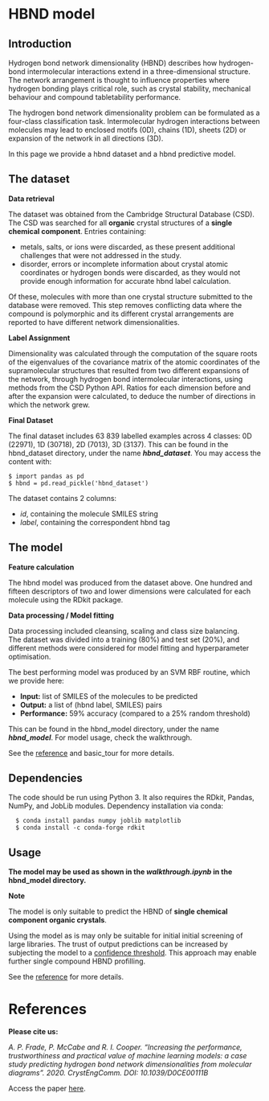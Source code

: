 # HBND model

## Introduction  

Hydrogen bond network dimensionality (HBND) describes how hydrogen-bond intermolecular interactions extend in a three-dimensional structure. The network arrangement is thought to influence properties where hydrogen bonding plays critical  role, such as crystal stability, mechanical  behaviour  and compound tabletability performance.  

The hydrogen bond network dimensionality problem can be formulated as a four-class classification task. Intermolecular hydrogen interactions between molecules may lead to enclosed motifs (0D), chains (1D), sheets (2D) or expansion of the network in all directions (3D).  

In this page we provide a hbnd dataset and a hbnd predictive model.   


## The dataset   

**Data retrieval** 

The dataset was obtained from the Cambridge Structural Database (CSD). The CSD was searched for all **organic** crystal structures of a **single chemical component**. Entries containing:  
- metals, salts, or ions were discarded, as these present additional challenges that were not addressed in the study.   
- disorder, errors or incomplete information about crystal atomic coordinates or hydrogen bonds were discarded, as they would not provide enough information for accurate hbnd label calculation.   

Of these, molecules with more than one crystal structure submitted to the database were removed. This step removes conflicting data where the compound is polymorphic and its different crystal arrangements are reported to have different network dimensionalities. 

**Label Assignment**  

Dimensionality was calculated through the computation of the square roots of the eigenvalues of the covariance matrix of the atomic coordinates of the supramolecular structures that resulted from two different expansions of the network, through hydrogen bond intermolecular interactions, using methods from the CSD Python API. Ratios for each dimension before and after the expansion were calculated, to deduce the number of directions in which the network grew.  

**Final Dataset**   

The final dataset includes 63 839 labelled examples across 4 classes: 0D (22971), 1D (30718), 2D (7013), 3D (3137). This can be found in the hbnd_dataset directory, under the name ***hbnd_dataset***. You may access the content with:  

	$ import pandas as pd
	$ hbnd = pd.read_pickle('hbnd_dataset')
	
The dataset contains 2 columns:   
- *id*, containing the molecule SMILES string  
- *label*, containing the correspondent hbnd tag  


## The model  

**Feature calculation**  

The hbnd model was produced from the dataset above. One hundred and fifteen descriptors of two and lower dimensions were calculated for each molecule using the RDkit package. 

**Data processing / Model fitting**  

Data processing included cleansing, scaling and class size balancing.   
The dataset was divided into a training (80%) and test set (20%), and different methods were considered for model fitting and hyperparameter optimisation.

The best performing model was produced by an SVM RBF routine, which we provide here:  
- **Input:** list of SMILES of the molecules to be predicted  
- **Output:** a list of (hbnd label, SMILES) pairs  
- **Performance:** 59% accuracy (compared to a 25% random threshold)  

This can be found in the hbnd_model directory, under the name ***hbnd_model***. For model usage, check the walkthrough.  

See the [reference](https://pubs.rsc.org/en/content/articlelanding/2020/ce/d0ce00111b#!divAbstract) and basic_tour for more details. 


## Dependencies   
The code should be run using Python 3. It also requires the RDkit, Pandas, NumPy, and JobLib modules. Dependency installation via conda:  

      $ conda install pandas numpy joblib matplotlib
      $ conda install -c conda-forge rdkit


## Usage  

**The model may be used as shown in the *walkthrough.ipynb* in the hbnd_model directory.**  

**Note**  

The model is only suitable to predict the HBND of **single chemical component organic crystals**.   

Using the model as is may only be suitable for initial initial screening of large libraries. The trust of output predictions can be increased by subjecting the model to a [confidence threshold](https://github.com/apfrade/ConfidenceMeasure/blob/master/README.md). This approach may enable further single compound HBND profilling.  

See the [reference](https://pubs.rsc.org/en/content/articlelanding/2020/ce/d0ce00111b#!divAbstract) for more details. 
 
	  
# References   

**Please cite us:**  

*A. P. Frade, P. McCabe and R. I. Cooper. “Increasing the performance, trustworthiness and practical value of machine learning models: a case study predicting hydrogen bond network dimensionalities from molecular diagrams”. 2020. CrystEngComm. DOI: 10.1039/D0CE00111B* 

Access the paper [here](https://pubs.rsc.org/en/content/articlelanding/2020/ce/d0ce00111b#!divAbstract).
